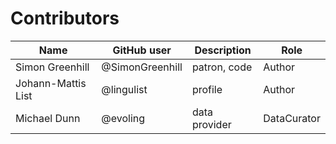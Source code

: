 # Contributors

Name | GitHub user | Description | Role
 --- | --- | --- | ----
Simon Greenhill | @SimonGreenhill | patron, code | Author
Johann-Mattis List | @lingulist | profile | Author
Michael Dunn | @evoling | data provider | DataCurator
